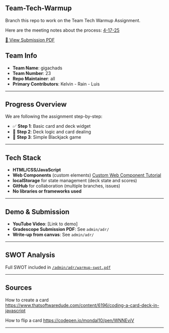 ## Team-Tech-Warmup

Branch this repo to work on the Team Tech Warmup Assignment. 

Here are the meeting notes about the process: [4-17-25](https://github.com/cse110-sp25-group23/Meeting-Notes/blob/main/notes/4-17-25.md)

[📄 View Submission PDF](admin/adr/Warmup%20Exercise%20-%20Team%20and%20Technology%20DeRisk.pdf)


## Team Info

- **Team Name**: gigachads
- **Team Number**: 23
- **Repo Maintainer**: all
- **Primary Contributors**: Kelvin - Rain - Luis
---

## Progress Overview

We are following the assignment step-by-step:

- ✅ **Step 1**: Basic card and deck widget
- 🔲 **Step 2**: Deck logic and card dealing
- 🔲 **Step 3**: Simple Blackjack game

---

## Tech Stack

- **HTML/CSS/JavaScript**
- **Web Components** (custom elements) [Custom Web Component Tutorial](https://www.youtube.com/watch?v=4ZCJDf5gjLA&ab_channel=GoMakeThings)
- **localStorage** for state management (deck state and scores)
- **GitHub** for collaboration (multiple branches, issues)
- **No libraries or frameworks used**

---

## Demo & Submission

- **YouTube Video**: [Link to demo]
- **Gradescope Submission PDF**: See `admin/adr/`
- **Write-up from canvas**: See `admin/adr/`

---

## SWOT Analysis

Full SWOT included in [`/admin/adr/warmup-swot.pdf`](admin/adr/warmup-swot.pdf)

---

## Sources
How to create a card https://www.thatsoftwaredude.com/content/6196/coding-a-card-deck-in-javascript 

How to flip a card https://codepen.io/mondal10/pen/WNNEvjV

---



